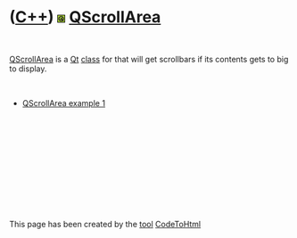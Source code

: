 



 

 

 

 

 

([C++](Cpp.md)) ![Qt](PicQt.png) [QScrollArea](CppQScrollArea.md)
===================================================================

 

[QScrollArea](CppQScrollArea.md) is a [Qt](CppQt.md)
[class](CppClass.md) for that will get scrollbars if its contents gets
to big to display.

 

-   [QScrollArea example 1](CppQScrollAreaExample1.md)

 

 

 

 

 





 




This page has been created by the [tool](Tools.md)
[CodeToHtml](ToolCodeToHtml.md)
